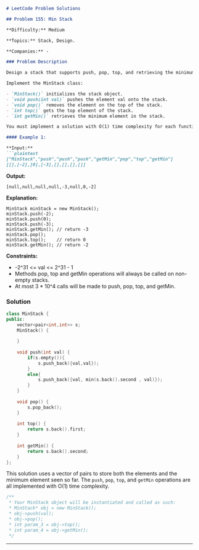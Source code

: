 ```markdown
# LeetCode Problem Solutions

## Problem 155: Min Stack

**Difficulty:** Medium

**Topics:** Stack, Design.

**Companies:** -

### Problem Description

Design a stack that supports push, pop, top, and retrieving the minimum element in constant time.

Implement the MinStack class:

- `MinStack()` initializes the stack object.
- `void push(int val)` pushes the element val onto the stack.
- `void pop()` removes the element on the top of the stack.
- `int top()` gets the top element of the stack.
- `int getMin()` retrieves the minimum element in the stack.

You must implement a solution with O(1) time complexity for each function.

#### Example 1:

**Input:**
```plaintext
["MinStack","push","push","push","getMin","pop","top","getMin"]
[[],[-2],[0],[-3],[],[],[],[]]
```
**Output:** 
```plaintext
[null,null,null,null,-3,null,0,-2]
```
**Explanation:**
```plaintext
MinStack minStack = new MinStack();
minStack.push(-2);
minStack.push(0);
minStack.push(-3);
minStack.getMin(); // return -3
minStack.pop();
minStack.top();    // return 0
minStack.getMin(); // return -2
```

**Constraints:**
- -2^31 <= val <= 2^31 - 1
- Methods pop, top and getMin operations will always be called on non-empty stacks.
- At most 3 * 10^4 calls will be made to push, pop, top, and getMin.

### Solution

```cpp
class MinStack {
public:
    vector<pair<int,int>> s;
    MinStack() {
        
    }
    
    void push(int val) {
        if(s.empty()){
            s.push_back({val,val});
        }
        else{
            s.push_back({val, min(s.back().second , val)});
        }
    }
    
    void pop() {
        s.pop_back();
    }
    
    int top() {
        return s.back().first;
    }
    
    int getMin() {
        return s.back().second;
    }
};
```

This solution uses a vector of pairs to store both the elements and the minimum element seen so far. The `push`, `pop`, `top`, and `getMin` operations are all implemented with O(1) time complexity.

```cpp
/**
 * Your MinStack object will be instantiated and called as such:
 * MinStack* obj = new MinStack();
 * obj->push(val);
 * obj->pop();
 * int param_3 = obj->top();
 * int param_4 = obj->getMin();
 */
```
---
